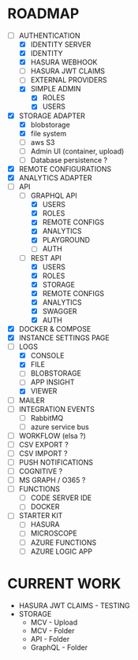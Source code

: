 ROADMAP
=======

- [ ] AUTHENTICATION
  - [x] IDENTITY SERVER
  - [x] IDENTITY
  - [x] HASURA WEBHOOK
  - [ ] HASURA JWT CLAIMS
  - [ ] EXTERNAL PROVIDERS
  - [x] SIMPLE ADMIN
    - [x] ROLES
    - [x] USERS
- [x] STORAGE ADAPTER
    - [x] blobstorage
    - [x] file system
    - [ ] aws S3
    - [ ] Admin UI (container, upload)
    - [ ] Database persistence ?
- [x] REMOTE CONFIGURATIONS
- [x] ANALYTICS ADAPTER
- [ ] API
  - [ ] GRAPHQL API
    - [x] USERS
    - [x] ROLES
    - [x] REMOTE CONFIGS
    - [x] ANALYTICS
    - [x] PLAYGROUND
    - [ ] AUTH
  - [ ] REST API
    - [x] USERS
    - [x] ROLES
    - [x] STORAGE
    - [x] REMOTE CONFIGS
    - [x] ANALYTICS
    - [x] SWAGGER
    - [x] AUTH
- [x] DOCKER & COMPOSE
- [x] INSTANCE SETTINGS PAGE
- [ ] LOGS
  - [x] CONSOLE
  - [x] FILE
  - [ ] BLOBSTORAGE
  - [ ] APP INSIGHT
  - [x] VIEWER
- [ ] MAILER
- [ ] INTEGRATION EVENTS
    - [ ] RabbitMQ
    - [ ] azure service bus
- [ ] WORKFLOW (elsa ?)
- [ ] CSV EXPORT ?
- [ ] CSV IMPORT ?
- [ ] PUSH NOTIFICATIONS
- [ ] COGNITIVE ?
- [ ] MS GRAPH / O365 ?
- [ ] FUNCTIONS
  - [ ] CODE SERVER IDE
  - [ ] DOCKER
- [ ] STARTER KIT
  - [ ] HASURA
  - [ ] MICROSCOPE
  - [ ] AZURE FUNCTIONS
  - [ ] AZURE LOGIC APP

CURRENT WORK
============

* HASURA JWT CLAIMS - TESTING
* STORAGE
  * MCV - Upload
  * MCV - Folder
  * API - Folder
  * GraphQL - Folder
